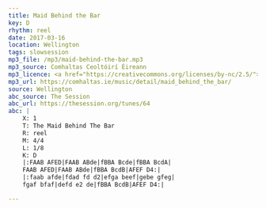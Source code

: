 ```yaml
---
title: Maid Behind the Bar
key: D
rhythm: reel
date: 2017-03-16
location: Wellington
tags: slowsession
mp3_file: /mp3/maid-behind-the-bar.mp3
mp3_source: Comhaltas Ceoltóirí Éireann
mp3_licence: <a href="https://creativecommons.org/licenses/by-nc/2.5/">CC-BY-NC-2.5</a>
mp3_url: https://comhaltas.ie/music/detail/maid_behind_the_bar/
source: Wellington
abc_source: The Session
abc_url: https://thesession.org/tunes/64
abc: |
    X: 1
    T: The Maid Behind The Bar
    R: reel
    M: 4/4
    L: 1/8
    K: D
    |:FAAB AFED|FAAB ABde|fBBA Bcde|fBBA BcdA|
    FAAB AFED|FAAB ABde|fBBA BcdB|AFEF D4:|
    |:faab afde|fdad fd d2|efga beef|gebe gfeg|
    fgaf bfaf|defd e2 de|fBBA BcdB|AFEF D4:|

---
```

